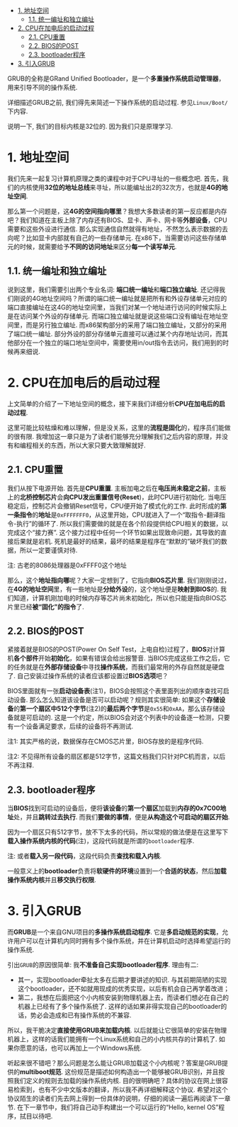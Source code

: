 
<!-- @import "[TOC]" {cmd="toc" depthFrom=1 depthTo=6 orderedList=false} -->

<!-- code_chunk_output -->

- [1. 地址空间](#1-地址空间)
  - [1.1. 统一编址和独立编址](#11-统一编址和独立编址)
- [2. CPU在加电后的启动过程](#2-cpu在加电后的启动过程)
  - [2.1. CPU重置](#21-cpu重置)
  - [2.2. BIOS的POST](#22-bios的post)
  - [2.3. bootloader程序](#23-bootloader程序)
- [3. 引入GRUB](#3-引入grub)

<!-- /code_chunk_output -->

GRUB的全称是GRand Unified Bootloader，是一个**多重操作系统启动管理器**，用来引导不同的操作系统. 

详细描述GRUB之前, 我们得先来简述一下操作系统的启动过程. 参见`Linux/Boot/`下内容.

说明一下, 我们的目标内核是32位的. 因为我们只是原理学习. 

# 1. 地址空间

我们先来一起复习计算机原理之类的课程中对于CPU寻址的一些概念吧. 首先，我们的内核使用**32位的地址总线**来寻址，所以能编址出2的32次方，也就是**4G的地址空间**. 

那么第一个问题是，这**4G的空间指向哪里**？我想大多数读者的第一反应都是内存吧？我们知道在主板上除了内存还有BIOS、显卡、声卡、网卡等**外部设备**，CPU需要和这些外设进行通信. 那么实现通信自然就得有地址，不然怎么表示数据的去向呢？比如显卡内部就有自己的一些存储单元. 在x86下，当需要访问这些存储单元的时候，就需要给予**不同的访问地址**来区分**每一个读写单元**. 

## 1.1. 统一编址和独立编址

说到这里，我们需要引出两个专业名词: **端口统一编址**和**端口独立编址**. 还记得我们刚说的4G地址空间吗？所谓的端口统一编址就是把所有和外设存储单元对应的端口直接编址在这4G的地址空间里，当我们对某一个地址进行访问的时候实际上是在访问某个外设的存储单元. 而端口独立编址就是说这些端口没有编址在地址空间里，而是另行独立编址. 而x86架构部分的采用了端口独立编址，又部分的采用了端口统一编址. 部分外设的部分存储单元直接可以通过某个内存地址访问，而其他部分在一个独立的端口地址空间中，需要使用in/out指令去访问，我们用到的时候再来细说. 

# 2. CPU在加电后的启动过程

上文简单的介绍了一下地址空间的概念，接下来我们详细分析**CPU在加电后的启动过程**. 

这里可能比较枯燥和难以理解，但是没关系，这里的**流程是固化**的，程序员们能做的很有限. 我增加这一章只是为了读者们能够充分理解我们之后内容的原理，并没有和编程相关的东西，所以大家只要大致理解就好. 

## 2.1. CPU重置

我们从按下电源开始. 首先是**CPU重置**. 主板加电之后在**电压尚未稳定之前**，主板上的**北桥控制芯片**会**向CPU发出重置信号(Reset**)，此时CPU进行初始化. 当电压稳定后，控制芯片会撤销Reset信号，CPU便开始了模式化的工作. 此时形成的**第一条指令**的**地址**是`0xFFFFFFF0`，从这里开始，CPU就进入了一个“取指令-翻译指令-执行”的循环了. 所以我们需要做的就是在各个阶段提供给CPU相关的数据，以完成这个“接力赛”. 这个接力过程中任何一个环节如果出现致命问题，其导致的直接后果就是宕机. 死机是最好的结果，最坏的结果是程序在“默默的”破坏我们的数据，所以一定要谨慎对待. 

注: 古老的8086处理器是0xFFFF0这个地址

那么，这个**地址指向哪**呢？大家一定想到了，它指向**BIOS芯片里**. 我们刚刚说过，在**4G的地址空间**里，有一些地址是**分给外设**的，这个地址便是**映射到BIOS**的. 我们知道，计算机刚加电的时候内存等芯片尚未初始化，所以也只能是指向BIOS芯片里已经**被“固化”的指令**了. 

## 2.2. BIOS的POST

紧接着就是BIOS的POST(Power On Self Test，上电自检)过程了，**BIOS**对计算机**各个部件**开始**初始化**，如果有错误会给出报警音. 当BIOS完成这些工作之后，它的任务就是在**外部存储设备**中寻找**操作系统**，而我们最常用的外存自然就是硬盘了. 自己安装过操作系统的读者应该都设置过**BIOS选项**吧？

BIOS里面就有一张**启动设备表**(注1)，BIOS会按照这个表里面列出的顺序查找可启动设备. 那么怎么知道该设备是否可以启动呢？规则其实很简单: 如果这个**存储设备**的**第一个扇区中512个字节**(注2)的**最后两个字节**是`0x55`和`0xAA`，那么该存储设备就是可启动的. 这是一个约定，所以BIOS会对这个列表中的设备逐一检测，只要有一个设备满足要求，后续的设备将不再测试. 

注1: 其实严格的说，数据保存在CMOS芯片里，BIOS存放的是程序代码. 

注2: 不见得所有设备的扇区都是512字节，这篇文档我们只针对PC机而言，以后不再注释. 

## 2.3. bootloader程序

当**BIOS**找到可启动的设备后，便将**该设备**的**第一个扇区**加载到**内存的0x7C00地址**处，并且**跳转过去执行**. 而我们**要做的事情**，便是**从构造这个可启动的扇区开始**. 

因为一个扇区只有512字节，放不下太多的代码，所以常规的做法便是在这里写下**载入操作系统内核的代码**(注)，这段代码就是所谓的`bootloader`程序. 

注: 或者**载入另一段代码**，这段代码负责**查找和载入内核**. 

一般意义上的**bootloader**负责将**软硬件的环境**设置到一个**合适的状态**，然后**加载操作系统内核**并且**移交执行权限**. 

# 3. 引入GRUB

而**GRUB**是一个来自GNU项目的**多操作系统启动程序**. 它是**多启动规范的实现**，允许用户可以在计算机内同时拥有多个操作系统，并在计算机启动时选择希望运行的操作系统. 

引出`GRUB`的原因很简单: 我**不准备自己实现bootloader程序**. 理由有二: 

- 其一，实现bootloader牵扯太多在后期才要讲述的知识. 与其前期简陋的实现这个bootloader，还不如就用现成的优秀实现，以后有机会自己再学着改进；
- 第二，我想在后面把这个小内核安装到物理机器上去，而读者们想必在自己的机器上已经有了多个操作系统了. 这样的话如果非得实现自己的bootloader的话，势必会造成和已有操作系统的不兼容. 

所以，我干脆决定**直接使用GRUB来加载内核**. 以后就能让它很简单的安装在物理机器上，这样的话我们能拥有一个Linux系统和自己的小内核共存的计算机了. 如果你愿意的话，也可以再加上一个Windows系统. 

听起来很不错吧？那么问题是怎么能让GRUB加载这个小内核呢？答案是GRUB提供的**multiboot规范**. 这份规范是描述如何构造出一个能够被GRUB识别，并且按照我们定义的规则去加载的操作系统内核. 目的很明确吧？具体的协议在网上很容易检索到，也有不少中文版本的翻译，所以我不再详细解释这个协议. 希望对这个协议陌生的读者们先去网上得到一份具体的说明，仔细的阅读一遍后再阅读下一章节. 在下一章节中，我们将自己动手构建出一个可以运行的“Hello, kernel OS”程序，拭目以待吧. 
